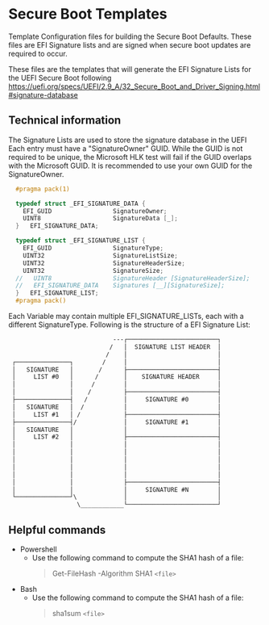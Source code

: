 # Secure Boot Templates

Template Configuration files for building the Secure Boot Defaults.
These files are EFI Signature lists and are signed when secure boot updates are required to occur.

These files are the templates that will generate the EFI Signature Lists for the UEFI Secure Boot
following https://uefi.org/specs/UEFI/2.9_A/32_Secure_Boot_and_Driver_Signing.html#signature-database

## Technical information

The Signature Lists are used to store the signature database in the UEFI
Each entry must have a "SignatureOwner" GUID. While the GUID is not required to be unique,
the Microsoft HLK test will fail if the GUID overlaps with the Microsoft GUID.
It is recommended to use your own GUID for the SignatureOwner.

```c
  #pragma pack(1)

  typedef struct _EFI_SIGNATURE_DATA {
    EFI_GUID                 SignatureOwner;
    UINT8                    SignatureData [_];
  }   EFI_SIGNATURE_DATA;

  typedef struct _EFI_SIGNATURE_LIST {
    EFI_GUID                 SignatureType;
    UINT32                   SignatureListSize;
    UINT32                   SignatureHeaderSize;
    UINT32                   SignatureSize;
  //   UINT8                 SignatureHeader [SignatureHeaderSize];
  //   EFI_SIGNATURE_DATA    Signatures [__][SignatureSize];
  }   EFI_SIGNATURE_LIST;
  #pragma pack()
```

Each Variable may contain multiple EFI_SIGNATURE_LISTs, each with a different SignatureType.
Following is the structure of a EFI Signature List:
```txt
                             ---┌─────────────────────────┐
                            /   │  SIGNATURE LIST HEADER  │
                           /    │                         │
 ┌───────────────┐        /     │                         │
 │   SIGNATURE   │       /      ├─────────────────────────┤
 │     LIST #0   │      /       │    SIGNATURE HEADER     │
 │               │     /        │                         │
 │               │    /         ├─────────────────────────┤
 ├───────────────┤   /          │     SIGNATURE #0        │
 │   SIGNATURE   │  /           │                         │
 │     LIST #1   │ /            ├─────────────────────────┤
 ├───────────────┤/             │     SIGNATURE #1        │
 │   SIGNATURE   │              │                         │
 │     LIST #2   │              ├─────────────────────────┤
 │               │              │                         │
 │               │              │                         │
 │               │              │                         │
 │               │              │                         │
 │               │              │                         │
 │               │              ├─────────────────────────┤
 │               │              │     SIGNATURE #N        │
 └───────────────┘\             │                         │
                   \____________└─────────────────────────┘
```

## Helpful commands

* Powershell
  * Use the following command to compute the SHA1 hash of a file:
    > Get-FileHash -Algorithm SHA1 `<file>`
* Bash
  * Use the following command to compute the SHA1 hash of a file:
    > sha1sum `<file>`
